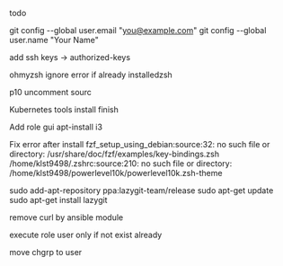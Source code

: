 
todo


  git config --global user.email "you@example.com"
  git config --global user.name "Your Name"

  add ssh keys -> authorized-keys
  
  
  ohmyzsh  ignore error if already installedzsh
  
  p10 uncomment sourc

  Kubernetes tools install finish 
  
  
  
  Add role gui
  apt-install i3


Fix error after install
fzf_setup_using_debian:source:32: no such file or directory: /usr/share/doc/fzf/examples/key-bindings.zsh
/home/klst9498/.zshrc:source:210: no such file or directory: /home/klst9498/powerlevel10k/powerlevel10k.zsh-theme

sudo add-apt-repository ppa:lazygit-team/release
sudo apt-get update
sudo apt-get install lazygit

remove curl by ansible module

execute role user only if not exist already

move chgrp to user
